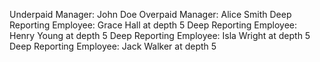 Underpaid Manager: John Doe
Overpaid Manager: Alice Smith
Deep Reporting Employee: Grace Hall at depth 5
Deep Reporting Employee: Henry Young at depth 5
Deep Reporting Employee: Isla Wright at depth 5
Deep Reporting Employee: Jack Walker at depth 5
